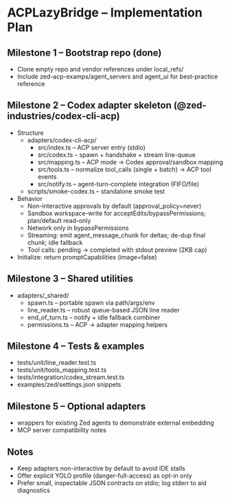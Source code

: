 # ACPLazyBridge – Implementation Plan

## Milestone 1 – Bootstrap repo (done)
- Clone empty repo and vendor references under local_refs/
- Include zed-acp-examps/agent_servers and agent_ui for best-practice reference

## Milestone 2 – Codex adapter skeleton (@zed-industries/codex-cli-acp)
- Structure
  - adapters/codex-cli-acp/
    - src/index.ts – ACP server entry (stdio)
    - src/codex.ts – spawn + handshake + stream line-queue
    - src/mapping.ts – ACP mode → Codex approval/sandbox mapping
    - src/tools.ts – normalize tool_calls (single + batch) → ACP tool events
    - src/notify.ts – agent-turn-complete integration (FIFO/file)
  - scripts/smoke-codex.ts – standalone smoke test
- Behavior
  - Non-interactive approvals by default (approval_policy=never)
  - Sandbox workspace-write for acceptEdits/bypassPermissions; plan/default read-only
  - Network only in bypassPermissions
  - Streaming: emit agent_message_chunk for deltas; de-dup final chunk; idle fallback
  - Tool calls: pending → completed with stdout preview (2KB cap)
- Initialize: return promptCapabilities (image=false)

## Milestone 3 – Shared utilities
- adapters/_shared/
  - spawn.ts – portable spawn via path/args/env
  - line_reader.ts – robust queue-based JSON line reader
  - end_of_turn.ts – notify + idle fallback combiner
  - permissions.ts – ACP → adapter mapping helpers

## Milestone 4 – Tests & examples
- tests/unit/line_reader.test.ts
- tests/unit/tools_mapping.test.ts
- tests/integration/codex_stream.test.ts
- examples/zed/settings.json snippets

## Milestone 5 – Optional adapters
- wrappers for existing Zed agents to demonstrate external embedding
- MCP server compatibility notes

## Notes
- Keep adapters non-interactive by default to avoid IDE stalls
- Offer explicit YOLO profile (danger-full-access) as opt-in only
- Prefer small, inspectable JSON contracts on stdio; log stderr to aid diagnostics

